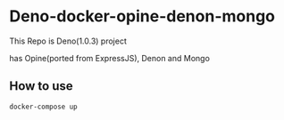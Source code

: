 # Deno-docker-opine-denon-mongo

This Repo is Deno(1.0.3) project 

has Opine(ported from ExpressJS), Denon and Mongo

## How to use

```bash
docker-compose up
```